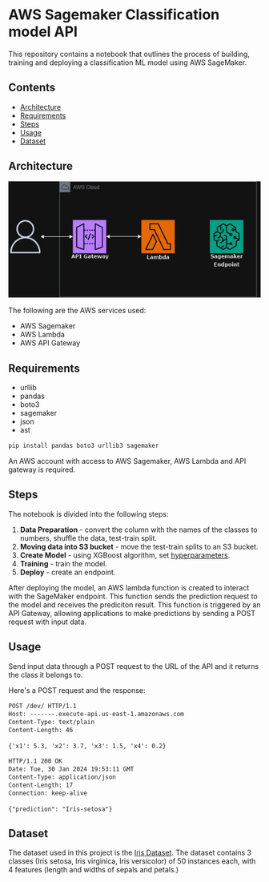 # AWS Sagemaker Classification model API

This repository contains a notebook that outlines the process of building, training and deploying a classification ML model using AWS SageMaker.

## Contents

- [Architecture](#architecture)
- [Requirements](#requirements)
- [Steps](#Steps)
- [Usage](#usage)
- [Dataset](#dataset)


## Architecture

![Architecture Diagram](arch_dia.jpg "Architecture Diagram")

The following are the AWS services used:
- AWS Sagemaker
- AWS Lambda
- AWS API Gateway 

## Requirements

- urllib
- pandas
- boto3
- sagemaker 
- json
- ast

```bash
pip install pandas boto3 urllib3 sagemaker 
```
An AWS account with access to AWS Sagemaker, AWS Lambda and API gateway is required.

## Steps

The notebook is divided into the following steps:

1. **Data Preparation** - convert the column with the names of the classes to numbers, shuffle the data, test-train split.
2. **Moving data into S3 bucket** - move the test-train splits to an S3 bucket.
3. **Create Model** - using XGBoost algorithm, set [hyperparameters](https://docs.aws.amazon.com/sagemaker/latest/dg/xgboost_hyperparameters.html). 
4. **Training** - train the model.
5. **Deploy** - create an endpoint.

After deploying the model, an AWS lambda function is created to interact with the SageMaker endpoint. This function sends the prediction request to the model and receives the prediciton result. This function is triggered by an API Gateway, allowing applications to make predictions by sending a POST request with input data. 

## Usage

Send input data through a POST request to the URL of the API and it returns the class it belongs to. 

Here's a POST request and the response:

```http
POST /dev/ HTTP/1.1
Host: -------.execute-api.us-east-1.amazonaws.com
Content-Type: text/plain
Content-Length: 46

{'x1': 5.3, 'x2': 3.7, 'x3': 1.5, 'x4': 0.2}
```

```http
HTTP/1.1 200 OK
Date: Tue, 30 Jan 2024 19:53:11 GMT
Content-Type: application/json
Content-Length: 17
Connection: keep-alive

{"prediction": "Iris-setosa"}
```

## Dataset
The dataset used in this project is the [Iris Dataset](https://archive.ics.uci.edu/dataset/53/iris). The dataset contains 3 classes (Iris setosa, Iris virginica, Iris versicolor) of 50 instances each, with 4 features (length and widths of sepals and petals.)
